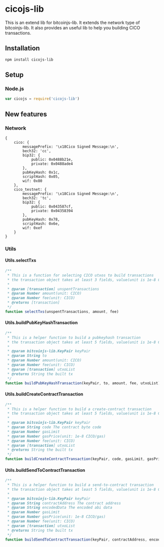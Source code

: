 # cicojs-lib
This is an extend lib for bitcoinjs-lib.
It extends the network type of bitcoinjs-lib.
It also provides an useful lib to help you building CICO transactions.

## Installation
``` bash
npm install cicojs-lib
```

## Setup
### Node.js
``` javascript
var cicojs = require('cicojs-lib')
```

## New features
### Network
```
{
    cico: {
        messagePrefix: '\x18Cico Signed Message:\n',
        bech32: 'cc',
        bip32: {
            public: 0x0488b21e,
            private: 0x0488ade4
        },
        pubKeyHash: 0x1c,
        scriptHash: 0x05,
        wif: 0x80
    },
    cico_testnet: {
        messagePrefix: '\x18Cico Signed Message:\n',
        bech32: 'tc',
        bip32: {
            public: 0x043587cf,
            private: 0x04358394
        },
        pubKeyHash: 0x78,
        scriptHash: 0x6e,
        wif: 0xef
    }
}

```

### Utils
#### Utils.selectTxs
```javascript
/**
 * This is a function for selecting CICO utxos to build transactions
 * the transaction object takes at least 3 fields, value(unit is 1e-8 CICO) , confirmations and isStake
 *
 * @param [transaction] unspentTransactions
 * @param Number amount(unit: CICO)
 * @param Number fee(unit: CICO)
 * @returns [transaction]
 */
function selectTxs(unspentTransactions, amount, fee)
```
#### Utils.buildPubKeyHashTransaction
```javascript
/**
 * This is a helper function to build a pubkeyhash transaction
 * the transaction object takes at least 5 fields, value(unit is 1e-8 CICO), confirmations, isStake, hash and pos
 *
 * @param bitcoinjs-lib.KeyPair keyPair
 * @param String to
 * @param Number amount(unit: CICO)
 * @param Number fee(unit: CICO)
 * @param [transaction] utxoList
 * @returns String the built tx
 */
function buildPubKeyHashTransaction(keyPair, to, amount, fee, utxoList)
```
#### Utils.buildCreateContractTransaction
```javascript
/**
 * This is a helper function to build a create-contract transaction
 * the transaction object takes at least 5 fields, value(unit is 1e-8 CICO), confirmations, isStake, hash and pos
 *
 * @param bitcoinjs-lib.KeyPair keyPair
 * @param String code The contract byte code
 * @param Number gasLimit
 * @param Number gasPrice(unit: 1e-8 CICO/gas)
 * @param Number fee(unit: CICO)
 * @param [transaction] utxoList
 * @returns String the built tx
 */
function buildCreateContractTransaction(keyPair, code, gasLimit, gasPrice, fee, utxoList)
```
#### Utils.buildSendToContractTransaction
```javascript
/**
 * This is a helper function to build a send-to-contract transaction
 * the transaction object takes at least 5 fields, value(unit is 1e-8 CICO), confirmations, isStake, hash and pos
 *
 * @param bitcoinjs-lib.KeyPair keyPair
 * @param String contractAddress The contract address
 * @param String encodedData The encoded abi data
 * @param Number gasLimit
 * @param Number gasPrice(unit: 1e-8 CICO/gas)
 * @param Number fee(unit: CICO)
 * @param [transaction] utxoList
 * @returns String the built tx
 */
function buildSendToContractTransaction(keyPair, contractAddress, encodedData, gasLimit, gasPrice, fee, utxoList)
```
